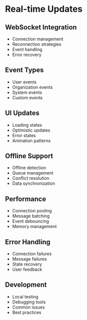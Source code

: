 # Real-time Updates

## WebSocket Integration
- Connection management
- Reconnection strategies
- Event handling
- Error recovery

## Event Types
- User events
- Organization events
- System events
- Custom events

## UI Updates
- Loading states
- Optimistic updates
- Error states
- Animation patterns

## Offline Support
- Offline detection
- Queue management
- Conflict resolution
- Data synchronization

## Performance
- Connection pooling
- Message batching
- Event debouncing
- Memory management

## Error Handling
- Connection failures
- Message failures
- State recovery
- User feedback

## Development
- Local testing
- Debugging tools
- Common issues
- Best practices 